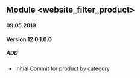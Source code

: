 ## Module <website_filter_product>

#### 09.05.2019
#### Version 12.0.1.0.0
##### ADD

- Initial Commit for product by category


